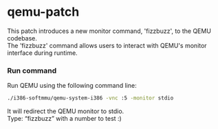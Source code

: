 # qemu-patch
This patch introduces a new monitor command, 'fizzbuzz', to the QEMU codebase.  
The 'fizzbuzz' command allows users to interact with QEMU's monitor interface during runtime.

### Run command
Run QEMU using the following command line:

```bash
./i386-softmmu/qemu-system-i386 -vnc :5 -monitor stdio
```
It will redirect the QEMU monitor to stdio.  
Type: “fizzbuzz” with a number to test :)
